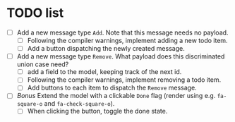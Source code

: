 # TODO list

- [ ] Add a new message type `Add`. Note that this message needs no payload.
    - [ ] Following the compiler warnings, implement adding a new todo item.
    - [ ] Add a button dispatching the newly created message.
- [ ] Add a new message type `Remove`. What payload does this discriminated union case need?
    - [ ] add a field to the model, keeping track of the next id.
    - [ ] Following the compiler warnings, implement removing a todo item.
    - [ ] Add buttons to each item to dispatch the `Remove` message.
- [ ] *Bonus* Extend the model with a clickable `Done` flag (render using e.g. `fa-square-o` and `fa-check-square-o`).
    - [ ] When clicking the button, toggle the done state.